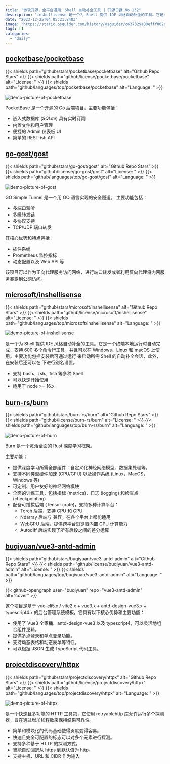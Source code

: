 ```yaml
---
title: "微软开源，全平台通用：Shell 自动补全工具 | 开源日报 No.132"
description: "inshellisense 是一个为 Shell 提供 IDE 风格自动补全的工具。它是一个终端本地运行时自动完成，支持 600 多个命令行工具，并且可以在 Windows、Linux 和 macOS 上使用"
date: "2023-12-25T04:05:21.848Z"
image: "https://static.osguider.com/history/osguider/c637329a08efff002e02503ec75e01f8.png"
tags: []
categories:
  - "daily"
---
```


## [pocketbase/pocketbase](https://github.com/pocketbase/pocketbase)

{{< shields path="github/stars/pocketbase/pocketbase" alt="Github Repo Stars" >}} {{< shields path="github/license/pocketbase/pocketbase" alt="License: " >}} {{< shields path="github/languages/top/pocketbase/pocketbase" alt="Language: " >}}

![demo-picture-of-pocketbase](https://static.osguider.com/history/2023/88a056d93d154deb62d99770e02259b7.png)

PocketBase 是一个开源的 Go 后端项目，主要功能包括：

- 嵌入式数据库 (_SQLite_) 具有实时订阅
- 内置文件和用户管理
- 便捷的 Admin 仪表板 UI
- 简单的 REST-ish API

## [go-gost/gost](https://github.com/go-gost/gost)

{{< shields path="github/stars/go-gost/gost" alt="Github Repo Stars" >}} {{< shields path="github/license/go-gost/gost" alt="License: " >}} {{< shields path="github/languages/top/go-gost/gost" alt="Language: " >}}

![demo-picture-of-gost](https://static.osguider.com/history/osguider/f3545c4784dcb621cc58f5c8eff7189a.png)

GO Simple Tunnel 是一个用 GO 语言实现的安全隧道。
主要功能包括：

- 多端口监听
- 多级转发链
- 多协议支持
- TCP/UDP 端口转发

其核心优势和特点包括：

- 插件系统
- Prometheus 监控指标
- 动态配置以及 Web API 等

该项目可以作为正向代理服务访问网络，进行端口转发或者利用反向代理将内网服务暴露到公网访问。

## [microsoft/inshellisense](https://github.com/microsoft/inshellisense)

{{< shields path="github/stars/microsoft/inshellisense" alt="Github Repo Stars" >}} {{< shields path="github/license/microsoft/inshellisense" alt="License: " >}} {{< shields path="github/languages/top/microsoft/inshellisense" alt="Language: " >}}

![demo-picture-of-inshellisense](https://static.osguider.com/history/2023/9d3d240c66ec87ffdb5ff019368de7aa.gif)

 是一个为 Shell 提供 IDE 风格自动补全的工具。它是一个终端本地运行时自动完成，支持 600 多个命令行工具，并且可以在 Windows、Linux 和 macOS 上使用。主要功能包括安装后可通过运行  来启动所需 Shell 的自动补全会话，此外，在安装后还可以在  下进行别名设置。

- 支持 bash、zsh、fish 等多种 Shell
- 可以快速开始使用
- 适用于 node >= 16.x

## [burn-rs/burn](https://github.com/burn-rs/burn)

{{< shields path="github/stars/burn-rs/burn" alt="Github Repo Stars" >}} {{< shields path="github/license/burn-rs/burn" alt="License: " >}} {{< shields path="github/languages/top/burn-rs/burn" alt="Language: " >}}

![demo-picture-of-burn](https://static.osguider.com/history/2023/2b0becd91e1ca4e625af17a99926d5fc.png)

Burn 是一个灵活全面的 Rust 深度学习框架。

主要功能：

- 提供深度学习所需全部组件：自定义化神经网络模型、数据集处理等。
- 支持不同类型硬件加速 (CPU/GPU) 以及操作系统 (Linux，MacOS，Windows 等)
- 可定制、用户友好的神经网络模块
- 全面的训练工具，包括指标 (metrics)、日志 (logging) 和检查点 (checkpointing)
- 配备可插拔后端 (Tensor crate)，支持多种计算平台：
  - Torch 后端，支持 CPU 和 GPU
  - Ndarray 后端与  兼容，在各个平台上都能适用
  - WebGPU 后端，提供跨平台浏览器内置 GPU 计算能力
  - Autodiff 后端实现了所有后段之间的差分运算

## [buqiyuan/vue3-antd-admin](https://github.com/buqiyuan/vue3-antd-admin)

{{< shields path="github/stars/buqiyuan/vue3-antd-admin" alt="Github Repo Stars" >}} {{< shields path="github/license/buqiyuan/vue3-antd-admin" alt="License: " >}} {{< shields path="github/languages/top/buqiyuan/vue3-antd-admin" alt="Language: " >}}

{{< github-opengraph user="buqiyuan" repo="vue3-antd-admin" alt="cover" >}}

这个项目是基于 vue-cli5.x / vite2.x + vue3.x + antd-design-vue3.x + typescript4.x 的后台管理系统模板。它具有以下核心优势和主要功能：

- 使用了 Vue3 全家桶、antd-design-vue3 以及 typescript4，可以灵活地组合组件逻辑。
- 提供多点登录和单点登录功能。
- 支持动态表格和动态表单等特性。
- 可以根据 JSON 生成 TypeScript 代码工具。

## [projectdiscovery/httpx](https://github.com/projectdiscovery/httpx)

{{< shields path="github/stars/projectdiscovery/httpx" alt="Github Repo Stars" >}} {{< shields path="github/license/projectdiscovery/httpx" alt="License: " >}} {{< shields path="github/languages/top/projectdiscovery/httpx" alt="Language: " >}}

![demo-picture-of-httpx](https://static.osguider.com/history/2023/2e4e43740e8ee067a27f0c9f9a985e50.png)

 是一个快速且多功能的 HTTP 工具包，它使用 retryablehttp 库允许运行多个探测器，旨在通过增加线程数来保持结果可靠性。

- 简单和模块化的代码基础使得贡献变得容易。
- 快速且完全可配置的标志可以对多个元素进行探测。
- 支持多种基于 HTTP 的探测方式。
- 智能自动回退从 https 到默认值为 http。
- 支持主机、URL 和 CIDR 作为输入

